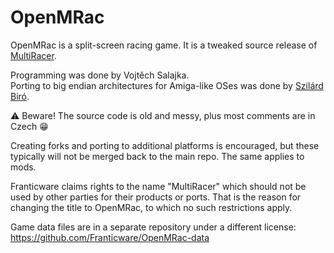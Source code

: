 # OpenMRac

OpenMRac is a split-screen racing game. It is a tweaked source release of [MultiRacer](https://www.franticware.com/multiracer).

Programming was done by Vojtěch Salajka.  
Porting to big endian architectures for Amiga-like OSes was done by [Szilárd Biró](https://github.com/BSzili).

⚠️ Beware! The source code is old and messy, plus most comments are in Czech 😁

Creating forks and porting to additional platforms is encouraged, but these typically will not be merged back to the main repo. The same applies to mods.

Franticware claims rights to the name "MultiRacer" which should not be used by other parties for their products or ports. That is the reason for changing the title to OpenMRac, to which no such restrictions apply.

Game data files are in a separate repository under a different license: https://github.com/Franticware/OpenMRac-data
